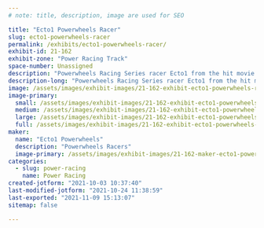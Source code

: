 ```yaml
---
# note: title, description, image are used for SEO

title: "Ecto1 Powerwheels Racer"
slug: ecto1-powerwheels-racer
permalink: /exhibits/ecto1-powerwheels-racer/
exhibit-id: 21-162
exhibit-zone: "Power Racing Track"
space-number: Unassigned
description: "Powerwheels Racing Series racer Ecto1 from the hit movie &#039;Ghostbusters&#039;"
description-long: "Powerwheels Racing Series racer Ecto1 from the hit movie &#039;Ghostbusters&#039;"
image: /assets/images/exhibit-images/21-162-exhibit-ecto1-powerwheels-racer-981bdbd0-d5a1-450a-87d9-8c703bebb732-large.jpeg
image-primary: 
  small: /assets/images/exhibit-images/21-162-exhibit-ecto1-powerwheels-racer-981bdbd0-d5a1-450a-87d9-8c703bebb732-small.jpeg
  medium: /assets/images/exhibit-images/21-162-exhibit-ecto1-powerwheels-racer-981bdbd0-d5a1-450a-87d9-8c703bebb732-medium.jpeg
  large: /assets/images/exhibit-images/21-162-exhibit-ecto1-powerwheels-racer-981bdbd0-d5a1-450a-87d9-8c703bebb732-large.jpeg
  full: /assets/images/exhibit-images/21-162-exhibit-ecto1-powerwheels-racer-981bdbd0-d5a1-450a-87d9-8c703bebb732-full.jpeg
maker: 
  name: "Ecto1 Powerwheels"
  description: "Powerwheels Racers"
  image-primary: /assets/images/exhibit-images/21-162-maker-ecto1-powerwheels-racer-f3c66cb0-6d38-42a0-b860-ad502540d5f8-medium.jpeg
categories: 
  - slug: power-racing
    name: Power Racing
created-jotform: "2021-10-03 10:37:40"
last-modified-jotform: "2021-10-24 11:38:59"
last-exported: "2021-11-09 15:13:07"
sitemap: false

---
```

